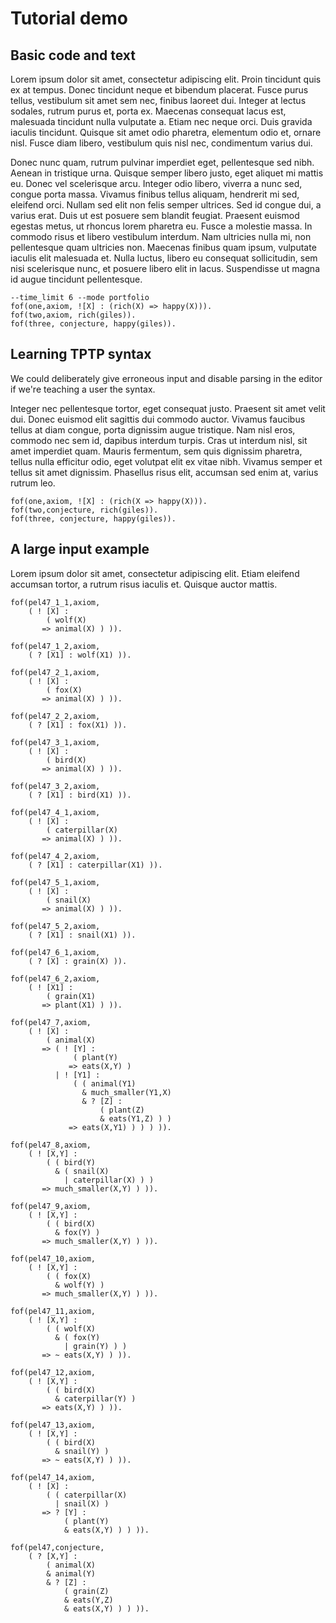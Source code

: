 # Tutorial demo

## Basic code and text

Lorem ipsum dolor sit amet, consectetur adipiscing elit. Proin tincidunt quis ex at tempus. Donec tincidunt neque et bibendum placerat. Fusce purus tellus, vestibulum sit amet sem nec, finibus laoreet dui. Integer at lectus sodales, rutrum purus et, porta ex. Maecenas consequat lacus est, malesuada tincidunt nulla vulputate a. Etiam nec neque orci. Duis gravida iaculis tincidunt. Quisque sit amet odio pharetra, elementum odio et, ornare nisl. Fusce diam libero, vestibulum quis nisl nec, condimentum varius dui.  

Donec nunc quam, rutrum pulvinar imperdiet eget, pellentesque sed nibh. Aenean in tristique urna. Quisque semper libero justo, eget aliquet mi mattis eu. Donec vel scelerisque arcu. Integer odio libero, viverra a nunc sed, congue porta massa. Vivamus finibus tellus aliquam, hendrerit mi sed, eleifend orci. Nullam sed elit non felis semper ultrices. Sed id congue dui, a varius erat. Duis ut est posuere sem blandit feugiat. Praesent euismod egestas metus, ut rhoncus lorem pharetra eu. Fusce a molestie massa. In commodo risus et libero vestibulum interdum. Nam ultricies nulla mi, non pellentesque quam ultricies non. Maecenas finibus quam ipsum, vulputate iaculis elit malesuada et. Nulla luctus, libero eu consequat sollicitudin, sem nisi scelerisque nunc, et posuere libero elit in lacus. Suspendisse ut magna id augue tincidunt pellentesque.  

```
--time_limit 6 --mode portfolio
fof(one,axiom, ![X] : (rich(X) => happy(X))).
fof(two,axiom, rich(giles)).
fof(three, conjecture, happy(giles)).
```

## Learning TPTP syntax
We could deliberately give erroneous input and disable parsing in the editor if we're teaching a user the syntax.

Integer nec pellentesque tortor, eget consequat justo. Praesent sit amet velit dui. Donec euismod elit sagittis dui commodo auctor. Vivamus faucibus tellus at diam congue, porta dignissim augue tristique. Nam nisl eros, commodo nec sem id, dapibus interdum turpis. Cras ut interdum nisl, sit amet imperdiet quam. Mauris fermentum, sem quis dignissim pharetra, tellus nulla efficitur odio, eget volutpat elit ex vitae nibh. Vivamus semper et tellus sit amet dignissim. Phasellus risus elit, accumsan sed enim at, varius rutrum leo.

```noparse
fof(one,axiom, ![X] : (rich(X => happy(X))).
fof(two,conjecture, rich(giles)).
fof(three, conjecture, happy(giles)).
```

## A large input example
Lorem ipsum dolor sit amet, consectetur adipiscing elit. Etiam eleifend accumsan tortor, a rutrum risus iaculis et. Quisque auctor mattis.

```
fof(pel47_1_1,axiom,
    ( ! [X] :
        ( wolf(X)
       => animal(X) ) )).

fof(pel47_1_2,axiom,
    ( ? [X1] : wolf(X1) )).

fof(pel47_2_1,axiom,
    ( ! [X] :
        ( fox(X)
       => animal(X) ) )).

fof(pel47_2_2,axiom,
    ( ? [X1] : fox(X1) )).

fof(pel47_3_1,axiom,
    ( ! [X] :
        ( bird(X)
       => animal(X) ) )).

fof(pel47_3_2,axiom,
    ( ? [X1] : bird(X1) )).

fof(pel47_4_1,axiom,
    ( ! [X] :
        ( caterpillar(X)
       => animal(X) ) )).

fof(pel47_4_2,axiom,
    ( ? [X1] : caterpillar(X1) )).

fof(pel47_5_1,axiom,
    ( ! [X] :
        ( snail(X)
       => animal(X) ) )).

fof(pel47_5_2,axiom,
    ( ? [X1] : snail(X1) )).

fof(pel47_6_1,axiom,
    ( ? [X] : grain(X) )).

fof(pel47_6_2,axiom,
    ( ! [X1] :
        ( grain(X1)
       => plant(X1) ) )).

fof(pel47_7,axiom,
    ( ! [X] :
        ( animal(X)
       => ( ! [Y] :
              ( plant(Y)
             => eats(X,Y) )
          | ! [Y1] :
              ( ( animal(Y1)
                & much_smaller(Y1,X)
                & ? [Z] :
                    ( plant(Z)
                    & eats(Y1,Z) ) )
             => eats(X,Y1) ) ) ) )).

fof(pel47_8,axiom,
    ( ! [X,Y] :
        ( ( bird(Y)
          & ( snail(X)
            | caterpillar(X) ) )
       => much_smaller(X,Y) ) )).

fof(pel47_9,axiom,
    ( ! [X,Y] :
        ( ( bird(X)
          & fox(Y) )
       => much_smaller(X,Y) ) )).

fof(pel47_10,axiom,
    ( ! [X,Y] :
        ( ( fox(X)
          & wolf(Y) )
       => much_smaller(X,Y) ) )).

fof(pel47_11,axiom,
    ( ! [X,Y] :
        ( ( wolf(X)
          & ( fox(Y)
            | grain(Y) ) )
       => ~ eats(X,Y) ) )).

fof(pel47_12,axiom,
    ( ! [X,Y] :
        ( ( bird(X)
          & caterpillar(Y) )
       => eats(X,Y) ) )).

fof(pel47_13,axiom,
    ( ! [X,Y] :
        ( ( bird(X)
          & snail(Y) )
       => ~ eats(X,Y) ) )).

fof(pel47_14,axiom,
    ( ! [X] :
        ( ( caterpillar(X)
          | snail(X) )
       => ? [Y] :
            ( plant(Y)
            & eats(X,Y) ) ) )).

fof(pel47,conjecture,
    ( ? [X,Y] :
        ( animal(X)
        & animal(Y)
        & ? [Z] :
            ( grain(Z)
            & eats(Y,Z)
            & eats(X,Y) ) ) )).
```
